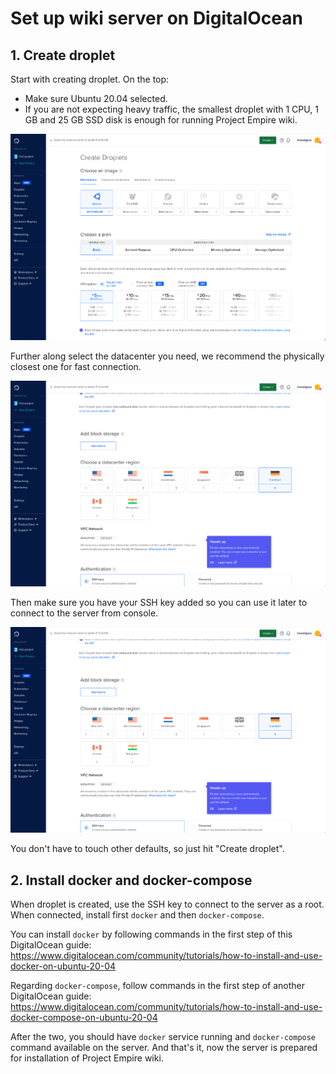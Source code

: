 # Set up wiki server on DigitalOcean

## 1. Create droplet

Start with creating droplet. On the top:

* Make sure Ubuntu 20.04 selected.
* If you are not expecting heavy traffic, the smallest droplet with 1 CPU, 1 GB and 25 GB SSD disk is enough for running Project Empire wiki.

![](/docs/screenshots/create-droplet-1.png?raw=true)

Further along select the datacenter you need, we recommend the physically closest one for fast connection.

![](/docs/screenshots/create-droplet-2.png?raw=true)

Then make sure you have your SSH key added so you can use it later to connect to the server from console.

![](/docs/screenshots/create-droplet-2.png?raw=true)

You don't have to touch other defaults, so just hit "Create droplet".

## 2. Install docker and docker-compose

When droplet is created, use the SSH key to connect to the server as a root. When connected, install first `docker` and then `docker-compose`.

You can install `docker` by following commands in the first step of this DigitalOcean guide: https://www.digitalocean.com/community/tutorials/how-to-install-and-use-docker-on-ubuntu-20-04

Regarding `docker-compose`, follow commands in the first step of another DigitalOcean guide: https://www.digitalocean.com/community/tutorials/how-to-install-and-use-docker-compose-on-ubuntu-20-04

After the two, you should have `docker` service running and `docker-compose` command available on the server. And that's it, now the server is prepared for installation of Project Empire wiki.
